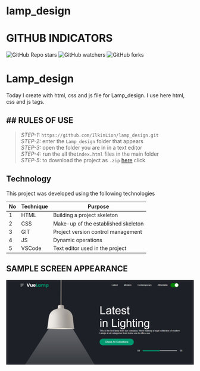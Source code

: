 # lamp_design
 
# GITHUB INDICATORS

![GitHub Repo stars](https://img.shields.io/github/stars/IlkinLion/lamp_design?style=for-the-badge)
![GitHub watchers](https://img.shields.io/github/watchers/IlkinLion/lamp_design?style=for-the-badge)
![GitHub forks](https://img.shields.io/github/forks/IlkinLion/lamp_design?style=for-the-badge)

  # Lamp_design

Today I create with html, css and js file for Lamp_design. I use here html, css and js tags. 
## ## RULES OF USE

> *STEP-1:* `https://github.com/IlkinLion/lamp_design.git` <br/>
> *STEP-2:*  enter the `Lamp_design` folder that appears <br/>
> *STEP-3:*  open the folder you are in in a text editor <br/>
> *STEP-4:*  run the  all the`index.html` files in the main folder <br/>
> *STEP-5:*  to download the project as `.zip`  [here](https://github.com/IlkinLion/lamp_design/archive/refs/heads/main.zip) click <br/>


## Technology

This project was developed using the following technologies

| No | Technique | Purpose |
| - | ---------- | --------------------- |
| 1 | HTML | Building a project skeleton |
| 2 | CSS |  Make-up of the established skeleton |
| 3 | GIT |  Project version control management |
| 4 | JS | Dynamic operations |
| 5 | VSCode | Text editor used in the project |


## SAMPLE SCREEN APPEARANCE

![There was a screenshot here](./screen1.PNG)
